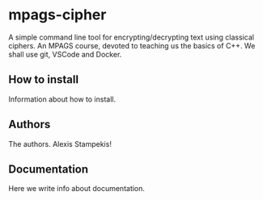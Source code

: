# mpags-cipher
A simple command line tool for encrypting/decrypting text using classical ciphers.
An MPAGS course, devoted to teaching us the basics of C++.
We shall use git, VSCode and Docker.

## How to install
Information about how to install.

## Authors
The authors. 
Alexis Stampekis!

## Documentation
Here we write info about documentation.

